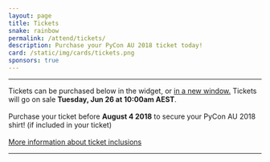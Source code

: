 ```yaml
---
layout: page
title: Tickets
snake: rainbow
permalink: /attend/tickets/
description: Purchase your PyCon AU 2018 ticket today!
card: /static/img/cards/tickets.png
sponsors: true
---
```

<script src='https://js.tito.io/v1' async></script>

<hr><span class="abstract">Tickets can be purchased below in the widget, or <a href="https://ti.to/pycon-au/2018">in a new window.</a> Tickets will go on sale <b>Tuesday, Jun 26 at 10:00am AEST</b>.<br><br>Purchase your ticket before <b>August 4 2018</b> to secure your PyCon AU 2018 shirt! (if included in your ticket)<br><br> <a href="/attend/ticket-tiers">More information about ticket inclusions</a> </span>
<hr>

<tito-widget event="pycon-au/2018"></tito-widget>
<link rel="stylesheet" type="text/css" href='https://css.tito.io/v1.1' />

